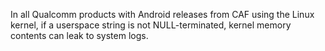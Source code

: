 In all Qualcomm products with Android releases from CAF using the Linux kernel, if a userspace string is not NULL-terminated, kernel memory contents can leak to system logs.